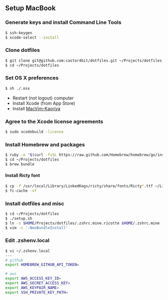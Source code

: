 ## Setup MacBook

### Generate keys and install Command Line Tools

```sh
$ ssh-keygen
$ xcode-select --install
```

### Clone dotfiles

```sh
$ git clone git@github.com:castor4bit/dotfiles.git ~/Projects/dotfiles
$ cd ~/Projects/dotfiles
```

### Set OS X preferences

```sh
$ sh ./.osx
```

* Restart (not logout) computer
* Install Xcode (from App Store)
* Install [MacVim-Kaoriya](https://code.google.com/p/macvim-kaoriya/)

### Agree to the Xcode license agreements

```sh
$ sudo xcodebuild -license
```

### Install Homebrew and packages

```sh
$ ruby -e "$(curl -fsSL https://raw.github.com/Homebrew/homebrew/go/install)"
$ cd ~/Projects/dotfiles
$ brew bundle
```

#### Install Ricty font

```sh
$ cp -f /usr/local/Library/LinkedKegs/ricty/share/fonts/Ricty*.ttf ~/Library/Fonts/
$ fc-cache -vf
```

### Install dotfiles and misc

```sh
$ cd ~/Projects/dotfiles
$ ./setup.sh
$ ln -s $HOME/Projects/dotfiles/.zshrc.mine.ricotte $HOME/.zshrc.mine
$ vim -c ':NeoBundleInstall'
```

### Edit .zshenv.local

```sh
$ vi ~/.zshenv.local
---
# github
export HOMEBREW_GITHUB_API_TOKEN=

# aws
export AWS_ACCESS_KEY_ID=
export AWS_SECRET_ACCESS_KEY=
export AWS_KEYPAIR_NAME=
export SSH_PRIVATE_KEY_PATH=
```

